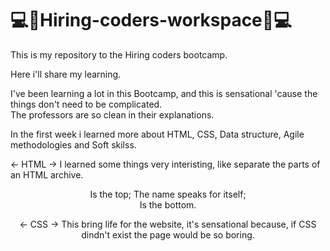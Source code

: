 # 💻📓Hiring-coders-workspace📓💻
This is my repository to the Hiring coders bootcamp.

Here i'll share my learning. 

I've been learning a lot in this Bootcamp, and this is sensational 'cause the things don't need to be complicated. <br>
The professors are so clean in their explanations. 

In the first week i learned more about HTML, CSS, Data structure, Agile methodologies and Soft skilss.

<- HTML ->
    I learned some things very interisting, like separate the parts of an HTML archive.
      <header> Is the top;
      <body> The name speaks for itself;
      <footer> Is the bottom.
       
<- CSS -> 
    This bring life for the website, it's sensational because, if CSS dindn't exist the page would be so boring.
  

